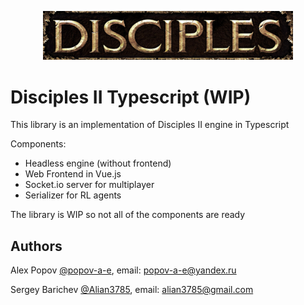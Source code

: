 <p align="center">
<img alt="Disciples logo" width="400" src="assets/logo.png">
</p>

<h1>Disciples II Typescript (WIP)</h1>

<p>This library is an implementation of Disciples II engine in Typescript </p>
<p>Components:</p>
<ul>
  <li>Headless engine (without frontend)</li>
  <li>Web Frontend in Vue.js</li>
  <li>Socket.io server for multiplayer</li>
  <li>Serializer for RL agents</li>
</ul>

<p>The library is WIP so not all of the components are ready</p>

<h2>Authors</h2>
<p>Alex Popov <a href="">@popov-a-e</a>, email: <a href="mailto:popov-a-e@yandex.ru">popov-a-e@yandex.ru</a></p>
<p>Sergey Barichev <a href="https://github.com/Alian3785">@Alian3785</a>, email: <a href="mailto:alian3785@gmail.com">alian3785@gmail.com</a></p>
